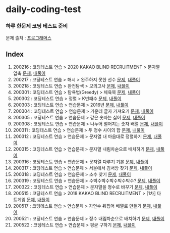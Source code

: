 # daily-coding-test  

### 하루 한문제 코딩 테스트 준비  
문제 출처 : [프로그래머스](https://programmers.co.kr/)  

## Index
1. 200216 : 코딩테스트 연습 > 2020 KAKAO BLIND RECRUITMENT > 문자열 압축
   [문제](https://programmers.co.kr/learn/courses/30/lessons/60057?language=python3), 
   [내풀이](https://github.com/Yuri-Kim/daily-coding-test/blob/master/200216/string_compression.py)
2. 200217 : 코딩테스트 연습 > 해시 > 완주하지 못한 선수
   [문제](https://programmers.co.kr/learn/courses/30/lessons/42576), 
   [내풀이](https://github.com/Yuri-Kim/daily-coding-test/blob/master/200217/marathon.py)  
3. 200218 : 코딩테스트 연습 > 완전탐색 > 모의고사
   [문제](https://programmers.co.kr/learn/courses/30/lessons/42840), 
   [내풀이]()  
4. 200301 : 코딩테스트 연습 > 탐욕법(Greedy) > 체육복 
    [문제](https://programmers.co.kr/learn/courses/30/lessons/42862),
    [내풀이](https://github.com/Yuri-Kim/daily-coding-test/blob/master/200301/gymsuit.py)  
5. 200302 : 코딩테스트 연습 > 정렬 > K번째수 
    [문제](https://programmers.co.kr/learn/courses/30/lessons/42748), 
    [내풀이](https://github.com/Yuri-Kim/daily-coding-test/blob/master/200302/kthnum.py)  
6. 200303 : 코딩테스트 연습 > 연습문제 > 2016년 
    [문제](https://programmers.co.kr/learn/courses/30/lessons/12901), 
    [내풀이](https://github.com/Yuri-Kim/daily-coding-test/blob/master/200303/2016.py)  
7. 200304 : 코딩테스트 연습 > 연습문제 > 가운데 글자 가져오기 
    [문제](https://programmers.co.kr/learn/courses/30/lessons/12903), 
    [내풀이](https://github.com/Yuri-Kim/daily-coding-test/blob/master/200304/middle_letter.py)  
8. 200305 : 코딩테스트 연습 > 연습문제 > 같은 숫자는 싫어 
    [문제](https://programmers.co.kr/learn/courses/30/lessons/12906), 
    [내풀이](https://github.com/Yuri-Kim/daily-coding-test/blob/master/200305/remove_same_num.py)   
9. 200308 : 코딩테스트 연습 > 연습문제 > 나누어 떨어지는 숫자 배열 
    [문제](https://programmers.co.kr/learn/courses/30/lessons/12910), 
    [내풀이](https://github.com/Yuri-Kim/daily-coding-test/blob/master/200308/divide_num.py)  
10. 200311 : 코딩테스트 연습 > 연습문제 > 두 정수 사이의 합 
    [문제](https://programmers.co.kr/learn/courses/30/lessons/12912), 
    [내풀이](https://github.com/Yuri-Kim/daily-coding-test/blob/master/200311/sum.py)  
11. 200312 : 코딩테스트 연습 > 연습문제 > 문자열 내 마음대로 정렬하기 
    [문제](https://programmers.co.kr/learn/courses/30/lessons/12915), 
    [내풀이](https://github.com/Yuri-Kim/daily-coding-test/blob/master/200312/sort_word.py)  
12. 200315 : 코딩테스트 연습 > 연습문제 > 문자열 내림차순으로 배치하기 
    [문제](https://programmers.co.kr/learn/courses/30/lessons/12917), 
    [내풀이](https://github.com/Yuri-Kim/daily-coding-test/blob/master/200315/sort_string.py)  
13. 200316 : 코딩테스트 연습 > 연습문제 > 문자열 다루기 기본 
    [문제](https://programmers.co.kr/learn/courses/30/lessons/12918), 
    [내풀이](https://github.com/Yuri-Kim/daily-coding-test/blob/master/200316/string_isdigit.py)      
14. 200317 : 코딩테스트 연습 > 연습문제 > 서울에서 김서방 찾기 
    [문제](https://programmers.co.kr/learn/courses/30/lessons/12919), 
    [내풀이](https://github.com/Yuri-Kim/daily-coding-test/blob/master/200317/find_kim.py)  
15. 200318 : 코딩테스트 연습 > 연습문제 > 소수 찾기 
    [문제](https://programmers.co.kr/learn/courses/30/lessons/12921), 
    [내풀이](https://github.com/Yuri-Kim/daily-coding-test/blob/master/200318/prime_num.py)  
16. 200319 : 코딩테스트 연습 > 연습문제 > 수박수박수박수박수박수? 
    [문제](https://programmers.co.kr/learn/courses/30/lessons/12922), 
    [내풀이](https://github.com/Yuri-Kim/daily-coding-test/blob/master/200319/pattern_string.py)  
17. 200322 : 코딩테스트 연습 > 연습문제 > 문자열을 정수로 바꾸기 
    [문제](https://programmers.co.kr/learn/courses/30/lessons/12925), 
    [내풀이](https://github.com/Yuri-Kim/daily-coding-test/blob/master/200322/string_to_int.py)  
18. 200515 : 코딩테스트 연습 > 2018 KAKAO BLIND RECRUITMENT > [1차] 다트게임 
    [문제](https://programmers.co.kr/learn/courses/30/lessons/17682), 
    [내풀이](https://github.com/Yuri-Kim/daily-coding-test/blob/master/200515/dart_game.py)  
 19. 200517 : 코딩테스트 연습 > 연습문제 > 자연수 뒤집어 배열로 만들기 
    [문제](https://programmers.co.kr/learn/courses/30/lessons/12932), 
    [내풀이](https://github.com/Yuri-Kim/daily-coding-test/blob/master/200517/num_to_array.py)  
  20. 200521 : 코딩테스트 연습 > 연습문제 > 정수 내림차순으로 배치하기 
    [문제](https://programmers.co.kr/learn/courses/30/lessons/12933), 
    [내풀이](https://github.com/Yuri-Kim/daily-coding-test/blob/master/200521/descending_order.py)  
  21. 200522 : 코딩테스트 연습 > 연습문제 > 평균 구하기 
    [문제](https://programmers.co.kr/learn/courses/30/lessons/12944), 
    [내풀이](https://github.com/Yuri-Kim/daily-coding-test/blob/master/200522/get_avg.py)  